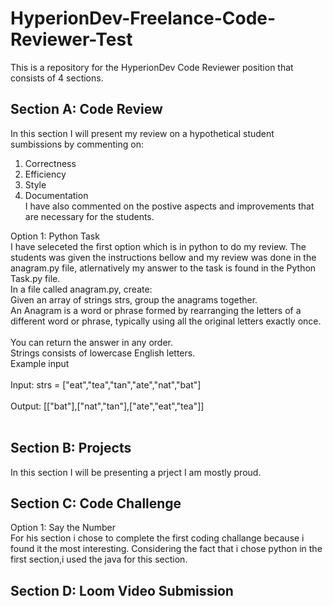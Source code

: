 # HyperionDev-Freelance-Code-Reviewer-Test

This is a repository for the HyperionDev Code Reviewer position that consists of 4 sections.

## Section A: Code Review
In this section I will present my review on a hypothetical student sumbissions by commenting on:<br>
1. Correctness<br>
2. Efficiency<br>
3. Style<br>
4. Documentation<br>
I have also commented on the postive aspects and improvements that are necessary for the students.

Option 1: Python Task
<br>
I have seleceted the first option which is in python to do my review.
The students was given the instructions bellow and my review was done in the anagram.py file, atlernatively my answer to the task is found in the Python Task.py file.<br>
In a file called anagram.py, create:
<br>
Given an array of strings strs, group the anagrams together.
<br>
An Anagram is a word or phrase formed by rearranging the letters of a different word or phrase, typically using all the original letters exactly once.<br>
<br>
You can return the answer in any order.<br>
Strings consists of lowercase English letters.<br>
Example input<br>
<br>
Input: strs = ["eat","tea","tan","ate","nat","bat"]<br>
<br>
Output: [["bat"],["nat","tan"],["ate","eat","tea"]]<br>
<br>
## Section B: Projects

In this section I will be presenting a prject I am mostly proud.

## Section C: Code Challenge

Option 1: Say the Number<br>
For his section i chose to complete the first coding challange because i found it the most interesting.
Considering the fact that i chose python in the first section,i used the java for this section. 

## Section D: Loom Video Submission
